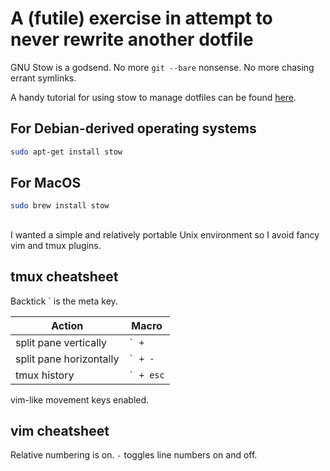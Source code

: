 # A (futile) exercise in attempt to never rewrite another dotfile
GNU Stow is a godsend. No more `git --bare` nonsense. No more chasing errant symlinks.

A handy tutorial for using stow to manage dotfiles can be found [here](https://dr563105.github.io/blog/manage-dotfiles-with-gnu-stow/).

## For Debian-derived operating systems
```bash
sudo apt-get install stow
```

## For MacOS
```bash
sudo brew install stow
```

## 

I wanted a simple and relatively portable Unix environment so I avoid fancy vim and tmux plugins.

## tmux cheatsheet
Backtick \` is the meta key.

| Action | Macro |
| --- | --- |
| split pane vertically | <code>` + |</code> |
| split pane horizontally | <code>` + -</code> |
| tmux history | <code>` + esc</code> |

vim-like movement keys enabled.

## vim cheatsheet
Relative numbering is on.
`-` toggles line numbers on and off.

